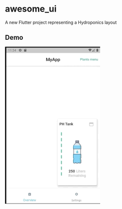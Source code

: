 # awesome_ui

A new Flutter project representing a Hydroponics layout

## Demo

![hydroponics_ui.gif](lib/gif/hydroponics_ui.gif)
